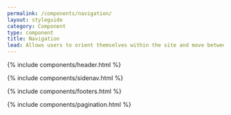 ```yaml
---
permalink: /components/navigation/
layout: styleguide
category: Component
type: component
title: Navigation
lead: Allows users to orient themselves within the site and move between pages.
---
```


{% include components/header.html %}

{% include components/sidenav.html %}

{% include components/footers.html %}

{% include components/pagination.html %}

